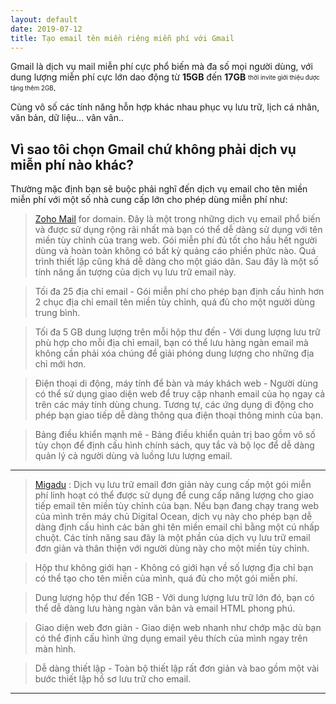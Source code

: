 ```yaml
---
layout: default
date: 2019-07-12
title: Tạo email tên miền riêng miễn phí với Gmail
---
```


Gmail là dịch vụ mail miễn phí cực phổ biến mà đa số mọi người dùng, với dung lượng miễn phí cực lớn dao động từ **15GB** đến **17GB** <sub><sup>thời invite giới thiệu được tặng thêm 2GB</sup></sub>.

Cùng vô số các tính năng hỗn hợp khác nhau phục vụ lưu trữ, lịch cá nhân, văn bản, dữ liệu... vân vân..

## Vì sao tôi chọn Gmail chứ không phải dịch vụ miễn phí nào khác?

Thường mặc định bạn sẽ buộc phải nghĩ đến dịch vụ email cho tên miền miễn phí với một số nhà cung cấp lớn cho phép dùng miễn phí như:

> [Zoho Mail](https://www.zoho.com/mail/) for domain. Đây là một trong những dịch vụ email phổ biến và được sử dụng rộng rãi nhất mà bạn có thể dễ dàng sử dụng với tên miền tùy chỉnh của trang web. Gói miễn phí đủ tốt cho hầu hết người dùng và hoàn toàn không có bất kỳ quảng cáo phiền phức nào. Quá trình thiết lập cũng khá dễ dàng cho một giáo dân. Sau đây là một số tính năng ấn tượng của dịch vụ lưu trữ email này. 

> Tối đa 25 địa chỉ email - Gói miễn phí cho phép bạn định cấu hình hơn 2 chục địa chỉ email tên miền tùy chỉnh, quá đủ cho một người dùng trung bình.

> Tối đa 5 GB dung lượng trên mỗi hộp thư đến - Với dung lượng lưu trữ phù hợp cho mỗi địa chỉ email, bạn có thể lưu hàng ngàn email mà không cần phải xóa chúng để giải phóng dung lượng cho những địa chỉ mới hơn.

> Điện thoại di động, máy tính để bàn và máy khách web - Người dùng có thể sử dụng giao diện web để truy cập nhanh email của họ ngay cả trên các máy tính dùng chung. Tương tự, các ứng dụng di động cho phép bạn giao tiếp dễ dàng thông qua điện thoại thông minh của bạn.

> Bảng điều khiển mạnh mẽ - Bảng điều khiển quản trị bao gồm vô số tùy chọn để định cấu hình chính sách, quy tắc và bộ lọc để dễ dàng quản lý cả người dùng và luồng lưu lượng email.

___

> [Migadu](https://www.migadu.com/en/index.html) : Dịch vụ lưu trữ email đơn giản này cung cấp một gói miễn phí linh hoạt có thể được sử dụng để cung cấp năng lượng cho giao tiếp email tên miền tùy chỉnh của bạn. Nếu bạn đang chạy trang web của mình trên máy chủ Digital Ocean, dịch vụ này cho phép bạn dễ dàng định cấu hình các bản ghi tên miền email chỉ bằng một cú nhấp chuột. Các tính năng sau đây là một phần của dịch vụ lưu trữ email đơn giản và thân thiện với người dùng này cho một miền tùy chỉnh.

> Hộp thư không giới hạn - Không có giới hạn về số lượng địa chỉ bạn có thể tạo cho tên miền của mình, quá đủ cho một gói miễn phí.

> Dung lượng hộp thư đến 1GB - Với dung lượng lưu trữ lớn đó, bạn có thể dễ dàng lưu hàng ngàn văn bản và email HTML phong phú.

> Giao diện web đơn giản - Giao diện web nhanh như chớp mặc dù bạn có thể định cấu hình ứng dụng email yêu thích của mình ngay trên màn hình.

> Dễ dàng thiết lập - Toàn bộ thiết lập rất đơn giản và bao gồm một vài bước thiết lập hồ sơ lưu trữ cho email.

___

